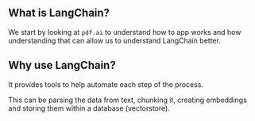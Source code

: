 ## What is LangChain?

We start by looking at `pdf.ai` to understand how to app works and how understanding that can allow us to understand LangChain better.

## Why use LangChain?

It provides tools to help automate each step of the process.

This can be parsing the data from text, chunking it, creating embeddings and storing them within a database (vectorstore).